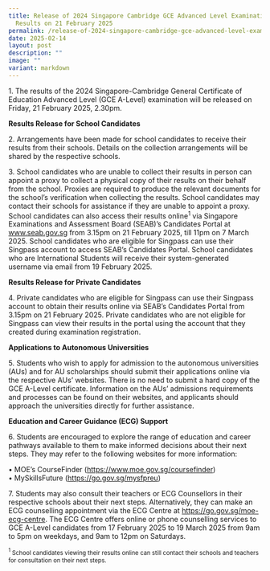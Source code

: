 ```yaml
---
title: Release of 2024 Singapore Cambridge GCE Advanced Level Examination
  Results on 21 February 2025
permalink: /release-of-2024-singapore-cambridge-gce-advanced-level-examination-results-on-21-february-2025/
date: 2025-02-14
layout: post
description: ""
image: ""
variant: markdown
---
```

<p>1. The results of the 2024 Singapore-Cambridge General Certificate of
Education Advanced Level (GCE A-Level) examination will be released on
Friday, 21 February 2025, 2.30pm.</p>
<p><strong>Results Release for School Candidates</strong>
</p>
<p>2. Arrangements have been made for school candidates to receive their
results from their schools. Details on the collection arrangements will
be shared by the respective schools.</p>
<p>3. School candidates who are unable to collect their results in person
can appoint a proxy to collect a physical copy of their results on their
behalf from the school. Proxies are required to produce the relevant documents
for the school’s verification when collecting the results. School candidates
may contact their schools for assistance if they are unable to appoint
a proxy. School candidates can also access their results online<sup>1</sup> via
Singapore Examinations and Assessment Board (SEAB)’s Candidates Portal
at <a href="http://www.seab.gov.sg" rel="noopener noreferrer nofollow" target="_blank">www.seab.gov.sg</a> from
3.15pm on 21 February 2025, till 11pm on 7 March 2025. School candidates
who are eligible for Singpass can use their Singpass account to access
SEAB’s Candidates Portal. School candidates who are International Students
will receive their system-generated username via email from 19 February
2025.</p>
<p><strong>Results Release for Private Candidates</strong>
</p>
<p>4. Private candidates who are eligible for Singpass can use their Singpass
account to obtain their results online via SEAB’s Candidates Portal from
3.15pm on 21 February 2025. Private candidates who are not eligible for
Singpass can view their results in the portal using the account that they
created during examination registration.</p>
<p><strong>Applications to Autonomous Universities</strong>
</p>
<p>5. Students who wish to apply for admission to the autonomous universities
(AUs) and for AU scholarships should submit their applications online via
the respective AUs’ websites. There is no need to submit a hard copy of
the GCE A-Level certificate. Information on the AUs’ admissions requirements
and processes can be found on their websites, and applicants should approach
the universities directly for further assistance.</p>
<p><strong>Education and Career Guidance (ECG) Support</strong>
</p>
<p>6. Students are encouraged to explore the range of education and career
pathways available to them to make informed decisions about their next
steps. They may refer to the following websites for more information:</p>
<p>• MOE’s CourseFinder (<a href="https://www.moe.gov.sg/coursefinder" rel="noopener noreferrer nofollow" target="_blank">https://www.moe.gov.sg/coursefinder</a>)<br>
• MySkillsFuture (<a href="https://go.gov.sg/mysfpreu" rel="noopener noreferrer nofollow" target="_blank">https://go.gov.sg/mysfpreu</a>)</p>
<p>7. Students may also consult their teachers or ECG Counsellors in their
respective schools about their next steps. Alternatively, they can make
an ECG counselling appointment via the ECG Centre at <a href="https://go.gov.sg/moe-ecg-centre" rel="noopener noreferrer nofollow" target="_blank">https://go.gov.sg/moe-ecg-centre</a>.
The ECG Centre offers online or phone counselling services to GCE A-Level
candidates from 17 February 2025 to 19 March 2025 from 9am to 5pm on weekdays,
and 9am to 12pm on Saturdays.</p>
<p><sup><sub>1</sub></sup><sub> School candidates viewing their results online can still contact their schools and teachers for consultation on their next steps.</sub>
</p>